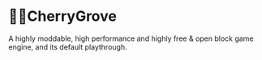 # 🌸🌳CherryGrove

A highly moddable, high performance and highly free & open block game engine, and its default playthrough.
